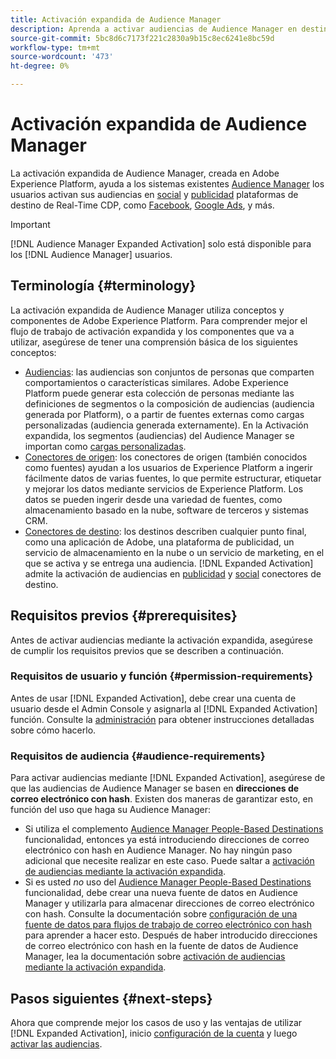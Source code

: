```yaml
---
title: Activación expandida de Audience Manager
description: Aprenda a activar audiencias de Audience Manager en destinos sociales y publicitarios mediante la activación expandida de Audience Manager.
source-git-commit: 5bc8d6c7173f221c2830a9b15c8ec6241e8bc59d
workflow-type: tm+mt
source-wordcount: '473'
ht-degree: 0%

---
```



# Activación expandida de Audience Manager

La activación expandida de Audience Manager, creada en Adobe Experience Platform, ayuda a los sistemas existentes [Audience Manager](https://experienceleague.adobe.com/en/docs/audience-manager/user-guide/aam-home) los usuarios activan sus audiencias en [social](../destinations/catalog/social/overview.md) y [publicidad](../destinations/catalog/advertising/overview.md) plataformas de destino de Real-Time CDP, como [Facebook](../destinations/catalog/social/facebook.md), [Google Ads](../destinations/catalog/advertising/google-ads-destination.md), y más.

>[!IMPORTANT]
>
>[!DNL Audience Manager Expanded Activation] solo está disponible para los [!DNL Audience Manager] usuarios.

## Terminología {#terminology}

La activación expandida de Audience Manager utiliza conceptos y componentes de Adobe Experience Platform. Para comprender mejor el flujo de trabajo de activación expandida y los componentes que va a utilizar, asegúrese de tener una comprensión básica de los siguientes conceptos:

* [Audiencias](../segmentation/ui/overview.md): las audiencias son conjuntos de personas que comparten comportamientos o características similares. Adobe Experience Platform puede generar esta colección de personas mediante las definiciones de segmentos o la composición de audiencias (audiencia generada por Platform), o a partir de fuentes externas como cargas personalizadas (audiencia generada externamente). En la Activación expandida, los segmentos (audiencias) del Audience Manager se importan como [cargas personalizadas](../segmentation/ui/overview.md#import-audience).
* [Conectores de origen](../sources/home.md): los conectores de origen (también conocidos como fuentes) ayudan a los usuarios de Experience Platform a ingerir fácilmente datos de varias fuentes, lo que permite estructurar, etiquetar y mejorar los datos mediante servicios de Experience Platform. Los datos se pueden ingerir desde una variedad de fuentes, como almacenamiento basado en la nube, software de terceros y sistemas CRM.
* [Conectores de destino](../destinations/home.md): los destinos describen cualquier punto final, como una aplicación de Adobe, una plataforma de publicidad, un servicio de almacenamiento en la nube o un servicio de marketing, en el que se activa y se entrega una audiencia. [!DNL Expanded Activation] admite la activación de audiencias en [publicidad](../destinations/catalog/advertising/overview.md) y [social](../destinations/catalog/social/overview.md) conectores de destino.

## Requisitos previos {#prerequisites}

Antes de activar audiencias mediante la activación expandida, asegúrese de cumplir los requisitos previos que se describen a continuación.

### Requisitos de usuario y función {#permission-requirements}

Antes de usar [!DNL Expanded Activation], debe crear una cuenta de usuario desde el Admin Console y asignarla al [!DNL Expanded Activation] función. Consulte la [administración](administration.md) para obtener instrucciones detalladas sobre cómo hacerlo.

### Requisitos de audiencia {#audience-requirements}

Para activar audiencias mediante [!DNL Expanded Activation], asegúrese de que las audiencias de Audience Manager se basen en **direcciones de correo electrónico con hash**. Existen dos maneras de garantizar esto, en función del uso que haga su Audience Manager:

* Si utiliza el complemento [Audience Manager People-Based Destinations](https://experienceleague.adobe.com/en/docs/audience-manager/user-guide/features/destinations/people-based/people-based-destinations-overview) funcionalidad, entonces ya está introduciendo direcciones de correo electrónico con hash en Audience Manager. No hay ningún paso adicional que necesite realizar en este caso. Puede saltar a [activación de audiencias mediante la activación expandida](activate-audiences.md).
* Si es usted _no_ uso del [Audience Manager People-Based Destinations](https://experienceleague.adobe.com/en/docs/audience-manager/user-guide/features/destinations/people-based/people-based-destinations-overview) funcionalidad, debe crear una nueva fuente de datos en Audience Manager y utilizarla para almacenar direcciones de correo electrónico con hash. Consulte la documentación sobre [configuración de una fuente de datos para flujos de trabajo de correo electrónico con hash](https://experienceleague.adobe.com/en/docs/audience-manager/user-guide/features/data-sources/create-data-source-hashed-emails) para aprender a hacer esto. Después de haber introducido direcciones de correo electrónico con hash en la fuente de datos de Audience Manager, lea la documentación sobre [activación de audiencias mediante la activación expandida](activate-audiences.md).

## Pasos siguientes {#next-steps}

Ahora que comprende mejor los casos de uso y las ventajas de utilizar [!DNL Expanded Activation], inicio [configuración de la cuenta](administration.md) y luego [activar las audiencias](activate-audiences.md).

